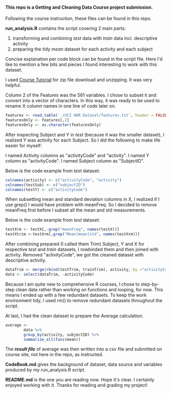 


#### This repo is a Getting and Cleaning Data Course project submission.

Following the course instruction, these files can be found in this repo.

**run_analysis.R** contains the script covering 2 main parts:

1. transforming and combining *test* data with *train* data incl. descriptive activity
2. preparing the tidy *mean* dataset for each activity and each subject

Concise explanation per code block can be found in the script file. Here I'd like to mention a few bits and pieces I found interesting to work with this dataset.

I used [Course Tutorial](https://github.com/lgreski/datasciencectacontent/blob/master/markdown/rprog-downloadingFiles.md) for zip file download and unzipping. It was very helpful.

Column 2 of the Features was the 561 variables. I chose to subset it and convert into a vector of characters. In this way, it was ready to be used to rename X column names in one line of code later on.

```R
features <- read.table('./UCI HAR Dataset/features.txt', header = FALSE)
featuresOnly <- features[,2]
featuresOnly <- as.character(featuresOnly)
```

After inspecting Subject and Y in *test* (because it was the smaller dataset), I realized Y was activity for each Subject. So I did the following to make life easier for myself:

I named Activity columns as "activityCode" and "activity".
I named Y column as "activityCode".
I named Subject column as "SubjectID". 

Below is the code example from *test* dataset:

```R
colnames(activity) <- c("activityCode", "activity")
colnames(testSub) <- c("subjectID")
colnames(testY) <- c("activityCode")
```

When subsetting mean and standard deviation columns in X, I realized if I use grep() I would have problem with meanFreq. So I decided to remove meanFreq first before I subset all the mean and std measurements.

Below is the code example from *test* dataset:

```R
testXrm <- testX[,-grep("meanFreq", names(testX))]
testXtrim <-testXrm[,grep("Mean|mean|std", names(testXrm))]
```

After combining prepared (I called them Trim) Subject, Y and X for respective *test* and *train* datasets, I rowbinded them and then joined with activity. Removed "activityCode", we got the cleaned dataset with descriptive activity.

```R
dataTrim <- merge(rbind(testTrim, trainTrim), activity, by ="activityCode")
data <- select(dataTrim, -activityCode)
```

Because I am quite new to comprehensive R courses, I chose to step-by-step clean data rather than working on functions and looping, for now. This means I ended up with a few redundant datasets. To keep the work environment tidy, I used rm() to remove redundant datasets throughout the script.

At last, I had the clean dataset to prepare the Average calculation. 

```R
average <-
        data %>%
        group_by(activity, subjectID) %>%
        summarize_all(funs(mean))
```

The **_result file_** of average was then written into a csv file and submitted on course site, not here in the repo, as instructed.


**CodeBook.md** gives the background of dataset, data source and variables produced by my run_analysis.R script.


**README.md** is the one you are reading now. Hope it's clear. I certainly enjoyed working with it. Thanks for reading and grading my project!









